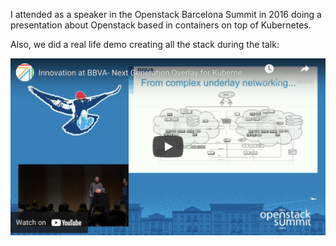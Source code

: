 
I attended as a speaker in the Openstack Barcelona Summit in 2016 doing a presentation about Openstack based in containers on top of Kubernetes.

Also, we did a real life demo creating all the stack during the talk:

[![Openstack Summit Barcelona 2016](images/summit-openstack1.png)](https://youtu.be/QyGHZ2HCwqY)